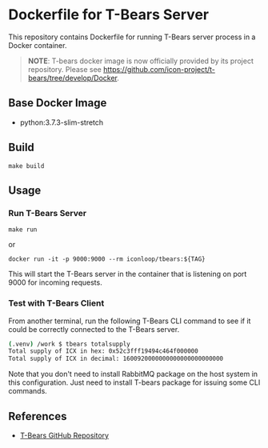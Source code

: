 # Dockerfile for T-Bears Server

This repository contains Dockerfile for running T-Bears server process in a Docker container.

> **NOTE**: T-bears docker image is now officially provided by its project repository.
> Please see https://github.com/icon-project/t-bears/tree/develop/Docker.

## Base Docker Image

* python:3.7.3-slim-stretch

## Build

```
make build
```

## Usage

### Run T-Bears Server

```
make run
```

or

```
docker run -it -p 9000:9000 --rm iconloop/tbears:${TAG}
```

This will start the T-Bears server in the container that is listening on port 9000 for incoming requests.

### Test with T-Bears Client

From another terminal, run the following T-Bears CLI command to see if it could be correctly connected to the T-Bears server.

```bash
(.venv) /work $ tbears totalsupply
Total supply of ICX in hex: 0x52c3fff19494c464f000000
Total supply of ICX in decimal: 1600920000000000000000000000
```

Note that you don't need to install RabbitMQ package on the host system in this configuration. Just need to install T-bears package for issuing some CLI commands.

## References

* [T-Bears GitHub Repository](https://github.com/icon-project/t-bears)
